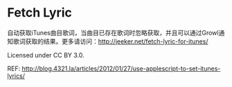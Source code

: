 # Fetch Lyric

自动获取iTunes曲目歌词，当曲目已存在歌词时忽略获取，并且可以通过Growl通知歌词获取的结果。更多请访问：http://jeeker.net/fetch-lyric-for-itunes/

Licensed under CC BY 3.0.

REF: http://blog.4321.la/articles/2012/01/27/use-applescript-to-set-itunes-lyrics/


